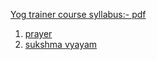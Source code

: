
[Yog trainer course syllabus:- pdf](Syllabus-YPI-Level-1.pdf)


1. [prayer](prayer.md)
2. [sukshma vyayam](sukshmavyayam.md)
